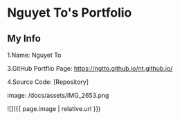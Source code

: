 # Nguyet To's Portfolio
## My Info
1.Name: Nguyet To

3.GitHub Portflio Page: https://ngtto.github.io/nt.github.io/

4.Source Code: [Repository]

image: /docs/assets/IMG_2653.png

![]({{ page.image | relative.url }})

